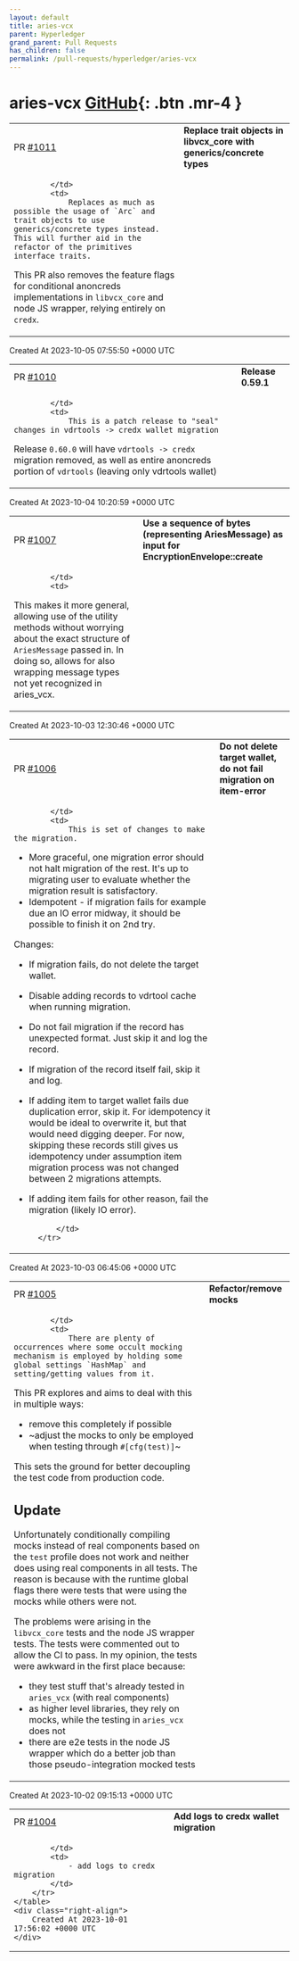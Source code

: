 ```yaml
---
layout: default
title: aries-vcx
parent: Hyperledger
grand_parent: Pull Requests
has_children: false
permalink: /pull-requests/hyperledger/aries-vcx
---
```


# aries-vcx <span class="fs-3 right-align">[GitHub](https://github.com/hyperledger/aries-vcx){: .btn .mr-4 }</span>


<div>
    <table>
        <tr>
            <td>
                PR <a href="https://github.com/hyperledger/aries-vcx/pull/1011" class=".btn">#1011</a>
            </td>
            <td>
                <b>
                    Replace trait objects in libvcx_core with generics/concrete types
                </b>
            </td>
        </tr>
        <tr>
            <td>
                
            </td>
            <td>
                Replaces as much as possible the usage of `Arc` and trait objects to use generics/concrete types instead. This will further aid in the refactor of the primitives interface traits.
This PR also removes the feature flags for conditional anoncreds implementations in `libvcx_core` and node JS wrapper, relying entirely on `credx`.
            </td>
        </tr>
    </table>
    <div class="right-align">
        Created At 2023-10-05 07:55:50 +0000 UTC
    </div>
</div>

<div>
    <table>
        <tr>
            <td>
                PR <a href="https://github.com/hyperledger/aries-vcx/pull/1010" class=".btn">#1010</a>
            </td>
            <td>
                <b>
                    Release 0.59.1
                </b>
            </td>
        </tr>
        <tr>
            <td>
                
            </td>
            <td>
                This is a patch release to "seal" changes in vdrtools -> credx wallet migration

Release `0.60.0` will have `vdrtools -> credx` migration removed, as well as entire anoncreds portion of `vdrtools` (leaving only vdrtools wallet)
            </td>
        </tr>
    </table>
    <div class="right-align">
        Created At 2023-10-04 10:20:59 +0000 UTC
    </div>
</div>

<div>
    <table>
        <tr>
            <td>
                PR <a href="https://github.com/hyperledger/aries-vcx/pull/1007" class=".btn">#1007</a>
            </td>
            <td>
                <b>
                    Use a sequence of bytes (representing AriesMessage) as input for EncryptionEnvelope::create
                </b>
            </td>
        </tr>
        <tr>
            <td>
                
            </td>
            <td>
                
This makes it more general, allowing use of the utility methods without worrying about the exact structure of `AriesMessage` passed in. In doing so, allows for also wrapping message types not yet recognized in aries_vcx.
            </td>
        </tr>
    </table>
    <div class="right-align">
        Created At 2023-10-03 12:30:46 +0000 UTC
    </div>
</div>

<div>
    <table>
        <tr>
            <td>
                PR <a href="https://github.com/hyperledger/aries-vcx/pull/1006" class=".btn">#1006</a>
            </td>
            <td>
                <b>
                    Do not delete target wallet, do not fail migration on item-error
                </b>
            </td>
        </tr>
        <tr>
            <td>
                
            </td>
            <td>
                This is set of changes to make the migration.
- More graceful, one migration error should not halt migration of the rest. It's up to migrating user to evaluate whether the migration result is satisfactory.
- Idempotent - if migration fails for example due an IO error midway, it should be possible to finish it on 2nd try.

Changes:
- If migration fails, do not delete the target wallet.
- Disable adding records to vdrtool cache when running migration.
- Do not fail migration if the record has unexpected format. Just skip it and log the record. 
- If migration of the record itself fail, skip it and log.
- If adding item to target wallet fails due duplication error, skip it. For idempotency it would be ideal to overwrite it, but that would need digging deeper. For now, skipping these records still gives us idempotency under assumption item migration process was not changed between 2 migrations attempts.
- If adding item fails for other reason, fail the migration (likely IO error).

            </td>
        </tr>
    </table>
    <div class="right-align">
        Created At 2023-10-03 06:45:06 +0000 UTC
    </div>
</div>

<div>
    <table>
        <tr>
            <td>
                PR <a href="https://github.com/hyperledger/aries-vcx/pull/1005" class=".btn">#1005</a>
            </td>
            <td>
                <b>
                    Refactor/remove mocks
                </b>
            </td>
        </tr>
        <tr>
            <td>
                
            </td>
            <td>
                There are plenty of occurrences where some occult mocking mechanism is employed by holding some global settings `HashMap` and setting/getting values from it.

This PR explores and aims to deal with this in multiple ways:
- remove this completely if possible
- ~adjust the mocks to only be employed when testing through `#[cfg(test)]`~

This sets the ground for better decoupling the test code from production code.

## Update
Unfortunately conditionally compiling mocks instead of real components based on the `test` profile does not work and neither does using real components in all tests. The reason is because with the runtime global flags there were tests that were using the mocks while others were not.

The problems were arising in the `libvcx_core` tests and the node JS wrapper tests. The tests were commented out to allow the CI to pass. In my opinion, the tests were awkward in the first place because:
- they test stuff that's already tested in `aries_vcx` (with real components)
- as higher level libraries, they rely on mocks, while the testing in `aries_vcx` does not
- there are e2e tests in the node JS wrapper which do a better job than those pseudo-integration mocked tests
            </td>
        </tr>
    </table>
    <div class="right-align">
        Created At 2023-10-02 09:15:13 +0000 UTC
    </div>
</div>

<div>
    <table>
        <tr>
            <td>
                PR <a href="https://github.com/hyperledger/aries-vcx/pull/1004" class=".btn">#1004</a>
            </td>
            <td>
                <b>
                    Add logs to credx wallet migration
                </b>
            </td>
        </tr>
        <tr>
            <td>
                
            </td>
            <td>
                - add logs to credx migration
            </td>
        </tr>
    </table>
    <div class="right-align">
        Created At 2023-10-01 17:56:02 +0000 UTC
    </div>
</div>


